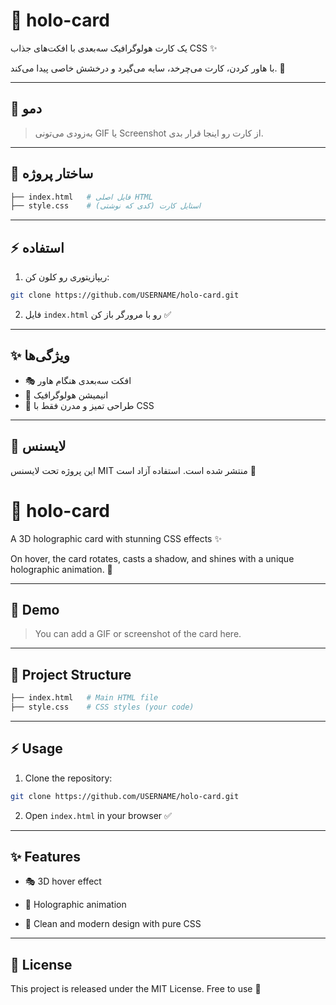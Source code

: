 # 🔮 holo-card

یک کارت هولوگرافیک سه‌بعدی با افکت‌های جذاب CSS ✨

با هاور کردن، کارت می‌چرخد، سایه می‌گیرد و درخشش خاصی پیدا می‌کند. 🎨

---

## 🚀 دمو

> به‌زودی می‌تونی GIF یا Screenshot از کارت رو اینجا قرار بدی.

---

## 📂 ساختار پروژه
```bash
├── index.html   # فایل اصلی HTML
├── style.css    # استایل کارت (کدی که نوشتی)
```

---

## ⚡ استفاده

1. ریپازیتوری رو کلون کن:
```bash
git clone https://github.com/USERNAME/holo-card.git
```
2. فایل `index.html` رو با مرورگر باز کن ✅

---

## ✨ ویژگی‌ها
- 🎭 افکت سه‌بعدی هنگام هاور
- 🌈 انیمیشن هولوگرافیک
- 🎨 طراحی تمیز و مدرن فقط با CSS

---

## 📝 لایسنس
این پروژه تحت لایسنس MIT منتشر شده است. استفاده آزاد است 🤝

# 🔮 holo-card

A 3D holographic card with stunning CSS effects ✨

On hover, the card rotates, casts a shadow, and shines with a unique holographic animation. 🎨

---

## 🚀 Demo

> You can add a GIF or screenshot of the card here.

---

## 📂 Project Structure
```bash
├── index.html   # Main HTML file
├── style.css    # CSS styles (your code)
```

---

## ⚡ Usage

1. Clone the repository:

```bash
git clone https://github.com/USERNAME/holo-card.git
```
2. Open `index.html` in your browser ✅

---

## ✨ Features
- 🎭 3D hover effect

- 🌈 Holographic animation

- 🎨 Clean and modern design with pure CSS


---

## 📝 License
This project is released under the MIT License. Free to use 🤝
